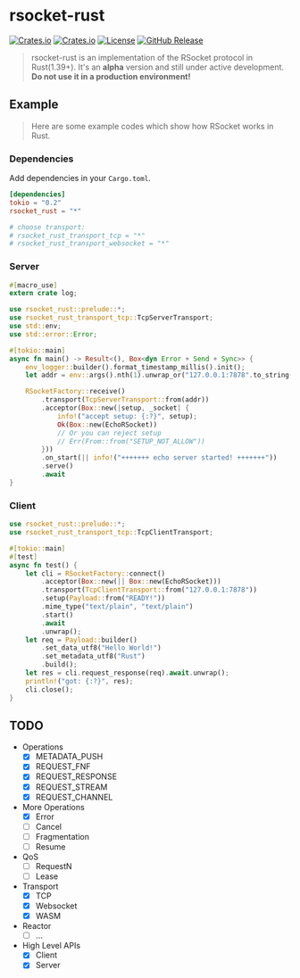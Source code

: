 # rsocket-rust

[![Crates.io](https://img.shields.io/crates/v/rsocket_rust)](https://crates.io/crates/rsocket_rust)
[![Crates.io](https://img.shields.io/crates/d/rsocket_rust)](https://crates.io/crates/rsocket_rust)
[![License](https://img.shields.io/github/license/rsocket/rsocket-rust.svg)](https://github.com/rsocket/rsocket-rust/blob/master/LICENSE)
[![GitHub Release](https://img.shields.io/github/release-pre/rsocket/rsocket-rust.svg)](https://github.com/rsocket/rsocket-rust/releases)

> rsocket-rust is an implementation of the RSocket protocol in Rust(1.39+).
It's an **alpha** version and still under active development.  
**Do not use it in a production environment!**  

## Example

> Here are some example codes which show how RSocket works in Rust.

### Dependencies

Add dependencies in your `Cargo.toml`.

```toml
[dependencies]
tokio = "0.2"
rsocket_rust = "*"

# choose transport:
# rsocket_rust_transport_tcp = "*"
# rsocket_rust_transport_websocket = "*"
```

### Server

```rust
#[macro_use]
extern crate log;

use rsocket_rust::prelude::*;
use rsocket_rust_transport_tcp::TcpServerTransport;
use std::env;
use std::error::Error;

#[tokio::main]
async fn main() -> Result<(), Box<dyn Error + Send + Sync>> {
    env_logger::builder().format_timestamp_millis().init();
    let addr = env::args().nth(1).unwrap_or("127.0.0.1:7878".to_string());

    RSocketFactory::receive()
        .transport(TcpServerTransport::from(addr))
        .acceptor(Box::new(|setup, _socket| {
            info!("accept setup: {:?}", setup);
            Ok(Box::new(EchoRSocket))
            // Or you can reject setup
            // Err(From::from("SETUP_NOT_ALLOW"))
        }))
        .on_start(|| info!("+++++++ echo server started! +++++++"))
        .serve()
        .await
}
```

### Client

```rust
use rsocket_rust::prelude::*;
use rsocket_rust_transport_tcp::TcpClientTransport;

#[tokio::main]
#[test]
async fn test() {
    let cli = RSocketFactory::connect()
        .acceptor(Box::new(|| Box::new(EchoRSocket)))
        .transport(TcpClientTransport::from("127.0.0.1:7878"))
        .setup(Payload::from("READY!"))
        .mime_type("text/plain", "text/plain")
        .start()
        .await
        .unwrap();
    let req = Payload::builder()
        .set_data_utf8("Hello World!")
        .set_metadata_utf8("Rust")
        .build();
    let res = cli.request_response(req).await.unwrap();
    println!("got: {:?}", res);
    cli.close();
}

```

## TODO

- Operations
  - [x] METADATA_PUSH
  - [x] REQUEST_FNF
  - [x] REQUEST_RESPONSE
  - [x] REQUEST_STREAM
  - [x] REQUEST_CHANNEL
- More Operations
  - [x] Error
  - [ ] Cancel
  - [ ] Fragmentation
  - [ ] Resume
- QoS
  - [ ] RequestN
  - [ ] Lease
- Transport
  - [x] TCP
  - [x] Websocket
  - [x] WASM
- Reactor
  - [ ] ...
- High Level APIs
  - [x] Client
  - [x] Server
